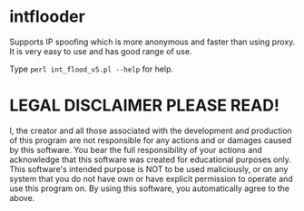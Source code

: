 # intflooder
Supports IP spoofing which is more anonymous and faster than using proxy.
It is very easy to use and has good range of use. 

Type `perl int_flood_v5.pl --help` for help.

# LEGAL DISCLAIMER PLEASE READ!
I, the creator and all those associated with the development and production of this program are not responsible for any actions and or damages caused by this software. You bear the full responsibility of your actions and acknowledge that this software was created for educational purposes only. This software's intended purpose is NOT to be used maliciously, or on any system that you do not have own or have explicit permission to operate and use this program on. By using this software, you automatically agree to the above.
